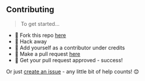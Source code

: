 ## Contributing

> To get started...

- 🍴 Fork this repo [here](https://github.com/fvcproductions/hire-me#fork-destination-box)
- 🔨 Hack away
- 👥 Add yourself as a contributor under credits
- 🔧 Make a pull request [here](https://github.com/fvcproductions/hire-me/compare)
- 🎉 Get your pull request approved - success!

Or just [create an issue](https://github.com/fvcproductions/hire-me/issues) - any little bit of help counts! 😊